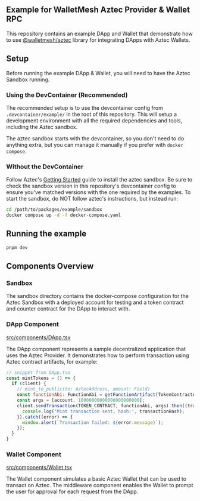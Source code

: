 ## Example for WalletMesh Aztec Provider & Wallet RPC

This repository contains an example DApp and Wallet that demonstrate how to use
[@walletmesh/aztec](https://github.com/WalletMesh/aztec#readme) library for
integrating DApps with Aztec Wallets.

## Setup

Before running the example DApp & Wallet, you will need to have the Aztec Sandbox running.

### Using the DevContainer (Recommended)

The recommended setup is to use the devcontainer config from `.devcontainer/example/` in
the root of this repository.  This will setup a development environment with all the required
dependencies and tools, including the Aztec sandbox.

The aztec sandbox starts with the devcontainer, so you don't need to do anything extra,
but you can manage it manually if you prefer with `docker compose`.

### Without the DevContainer

Follow Aztec's [Getting Started](https://docs.aztec.network/guides/developer_guides/getting_started)
guide to install the aztec sandbox. Be sure to check the sandbox version in this repository's
devcontainer config to ensure you've matched versions with the one required by the examples.
To start the sandbox, do NOT follow aztec's instructions, but instead run:

```bash
cd /path/to/packages/example/sandbox
docker compose up -d -f docker-compose.yaml
```

## Running the example

```bash
pnpm dev
```

## Components Overview

### Sandbox

The sandbox directory contains the docker-compose configuration for the Aztec Sandbox with a deployed
account for testing and a token contract and counter contract for the DApp to interact with.

### DApp Component

[src/components/DApp.tsx](./src/components/DApp.tsx)

The DApp component represents a sample decentralized application that uses the Aztec Provider.
It demonstrates how to perform transaction using Aztec contract artifacts, for example:

```js
// snippet from DApp.tsx
const mintTokens = () => {
  if (client) {
    // mint_to_public(to: AztecAddress, amount: Field)
    const functionAbi: FunctionAbi = getFunctionArtifact(TokenContractArtifact, 'mint_to_public');
    const args = [account, 10000000000000000000000];
    client.sendTransaction(TOKEN_CONTRACT, functionAbi, args).then((transactionHash) => {
      console.log('Mint transaction sent, hash:', transactionHash);
    }).catch((error) => {
      window.alert(`Transaction failed: ${error.message}`);
    });
  }
}
```

### Wallet Component

[src/components/Wallet.tsx](./src/components/Wallet.tsx)

The Wallet component simulates a basic Aztec Wallet that can be used to transact on Aztec.
The middleware component enables the Wallet to prompt the user for approval for each request
from the DApp.
